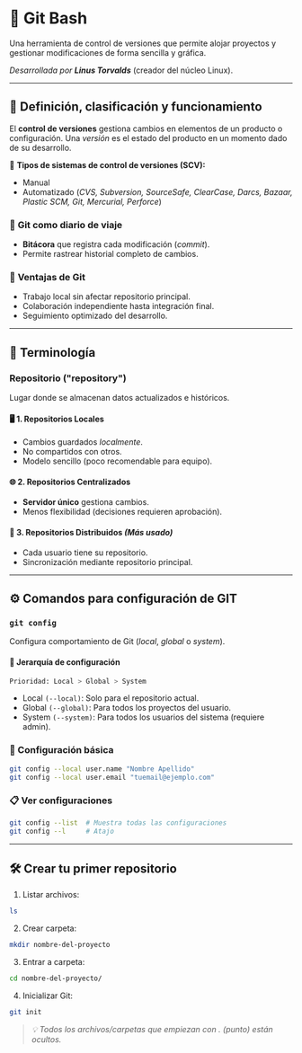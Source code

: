 # 🌿 **Git Bash**  

Una herramienta de control de versiones que permite alojar proyectos y gestionar modificaciones de forma sencilla y gráfica.  

*Desarrollada por **Linus Torvalds*** (creador del núcleo Linux).  

---

## 📖 **Definición, clasificación y funcionamiento**  

El **control de versiones** gestiona cambios en elementos de un producto o configuración. Una *versión* es el estado del producto en un momento dado de su desarrollo.  

🔹 **Tipos de sistemas de control de versiones (SCV):**  
- Manual  
- Automatizado (*CVS, Subversion, SourceSafe, ClearCase, Darcs, Bazaar, Plastic SCM, Git, Mercurial, Perforce*)  

### 🧭 **Git como diario de viaje**  
- **Bitácora** que registra cada modificación (*commit*).  
- Permite rastrear historial completo de cambios.  

### 🚀 **Ventajas de Git**  
- Trabajo local sin afectar repositorio principal.  
- Colaboración independiente hasta integración final.  
- Seguimiento optimizado del desarrollo.  

---

## 📜 **Terminología**  

### **Repositorio ("repository")**  
Lugar donde se almacenan datos actualizados e históricos.  

#### 🖥️ **1. Repositorios Locales**  
- Cambios guardados *localmente*.  
- No compartidos con otros.  
- Modelo sencillo (poco recomendable para equipo).  

#### 🌐 **2. Repositorios Centralizados**  
- **Servidor único** gestiona cambios.  
- Menos flexibilidad (decisiones requieren aprobación).  

#### 🔄 **3. Repositorios Distribuidos** *(Más usado)*  
- Cada usuario tiene su repositorio.  
- Sincronización mediante repositorio principal.  

---

## ⚙️ **Comandos para configuración de GIT**  

### `git config`  
Configura comportamiento de Git (*local*, *global* o *system*).  

#### 🔹 **Jerarquía de configuración**  
```bash
Prioridad: Local > Global > System
```

- Local `(--local)`: Solo para el repositorio actual.
- Global `(--global)`: Para todos los proyectos del usuario.
- System `(--system)`: Para todos los usuarios del sistema (requiere admin).

### 🔧 Configuración básica
```bash
git config --local user.name "Nombre Apellido"
git config --local user.email "tuemail@ejemplo.com"
```

### 📋 Ver configuraciones
```bash
git config --list  # Muestra todas las configuraciones
git config --l     # Atajo
```

---

## **🛠️ Crear tu primer repositorio**
1. Listar archivos:
```bash
ls
```

2. Crear carpeta:

```bash
mkdir nombre-del-proyecto
```

3. Entrar a carpeta:
```bash
cd nombre-del-proyecto/
```

4. Inicializar Git:
```bash
git init
```

> *💡 Todos los archivos/carpetas que empiezan con . (punto) están ocultos.*

